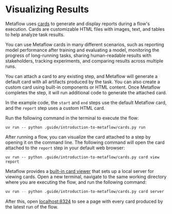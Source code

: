 # Visualizing Results

Metaflow uses [cards](https://docs.metaflow.org/metaflow/visualizing-results) to generate and display reports during a flow's execution. Cards are customizable HTML files with images, text, and tables to help analyze task results.

You can use Metaflow cards in many different scenarios, such as reporting model performance after training and evaluating a model, monitoring the progress of long-running tasks, sharing human-readable results with stakeholders, tracking experiments, and comparing results across multiple runs.

You can attach a card to any existing step, and Metaflow will generate a default card with all artifacts produced by the task. You can also create a custom card using built-in components or HTML content. Once Metaflow completes the step, it will run additional code to generate the attached card.

In the example code, the `start` and `end` steps use the default Metaflow card, and the `report` step uses a custom HTML card.

Run the following command in the terminal to execute the flow:

```shell
uv run -- python .guide/introduction-to-metaflow/cards.py run
```

After running a flow, you can visualize the card attached to a step by opening it on the command line. The following command will open the card attached to the `report` step in your default web browser: 

```shell
uv run -- python .guide/introduction-to-metaflow/cards.py card view report
```

Metaflow provides a [built-in card viewer](https://docs.metaflow.org/metaflow/visualizing-results/effortless-task-inspection-with-default-cards#using-local-card-viewer) that sets up a local server for viewing cards. Open a new terminal, navigate to the same working directory where you are executing the flow, and run the following command:

```bash
uv run -- python .guide/introduction-to-metaflow/cards.py card server
```

After this, open [localhost:8324](http://localhost:8324) to see a page with every card produced by the latest run of the flow.
